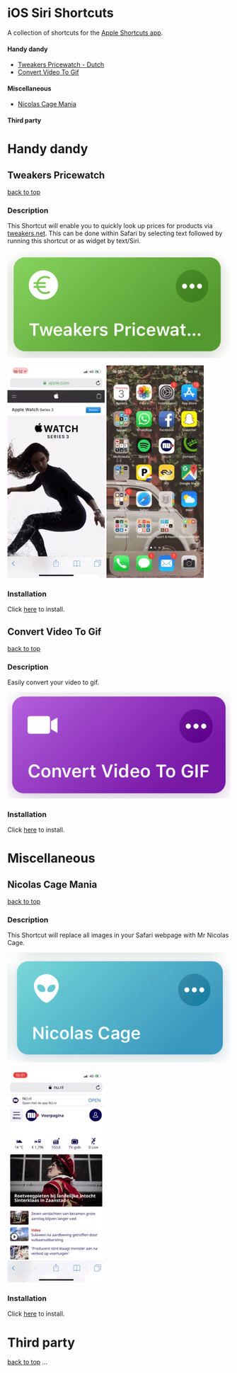 # iOS Siri Shortcuts
A collection of shortcuts for the [Apple Shortcuts app](https://itunes.apple.com/us/developer/apple/id642218247?mt=8).

#### Handy dandy
- [Tweakers Pricewatch - Dutch](#tweakers-pricewatch)
- [Convert Video To Gif](#convert-video-to-gif)

#### Miscellaneous
- [Nicolas Cage Mania](#nicolas-cage-mania)

#### Third party

# Handy dandy

## Tweakers Pricewatch
[back to top](#readme) 
### Description
This Shortcut will enable you to quickly look up prices for products via [tweakers.net](https://tweakers.net/). This can be done within Safari by selecting text followed by running this shortcut or as widget by text/Siri.

![](assets/pricewatch.jpg)

![](assets/pricewatch-selection.GIF)         ![](assets/pricewatch-text.GIF)

### Installation
Click [here](shortcuts/Tweakers%20pricewatch.shortcut?raw=true) to install.

## Convert Video To Gif
[back to top](#readme) 
### Description
Easily convert your video to gif.

![](assets/videotogif.jpg)

### Installation
Click [here](shortcuts/Convert%20Video%20To%20GIF.shortcut?raw=true) to install.

# Miscellaneous

## Nicolas Cage Mania
[back to top](#readme) 
### Description
This Shortcut will replace all images in your Safari webpage with Mr Nicolas Cage.

![](assets/nicolas.jpg)

![](assets/nicolas.GIF)

### Installation
Click [here](shortcuts/Nicolas%20Cage.shortcut?raw=true) to install.

# Third party
[back to top](#readme) 
...

